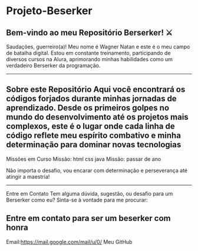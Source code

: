 # Projeto-Beserker
## Bem-vindo ao meu Repositório Berserker! ⚔️
 Saudações, guerreiro(a)! Meu nome é Wagner Natan e este é o meu campo de batalha digital.
 Estou em constante treinamento, participando de diversos cursos na Alura, aprimorando minhas habilidades como um verdadeiro Berserker da programação.

---

 Sobre este Repositório
Aqui você encontrará os códigos forjados durante minhas jornadas de aprendizado. Desde os primeiros golpes no mundo do desenvolvimento até os projetos mais complexos, este é o lugar onde cada linha de código reflete meu espírito combativo e minha determinação para dominar novas tecnologias
---

 Missões em Curso
 Missão: html css java
 Missão: passar de ano
 

 Não importa o desafio, vou encarar com determinação e perseverança até atingir a maestria!

---

 Entre em Contato
Tem alguma dúvida, sugestão, ou desafio para um Berserker como eu? Sinta-se à vontade para me procurar:

## Entre em contato para ser um beserker com honra
 Email:https://mail.google.com/mail/u/0/
 Meu GitHub

